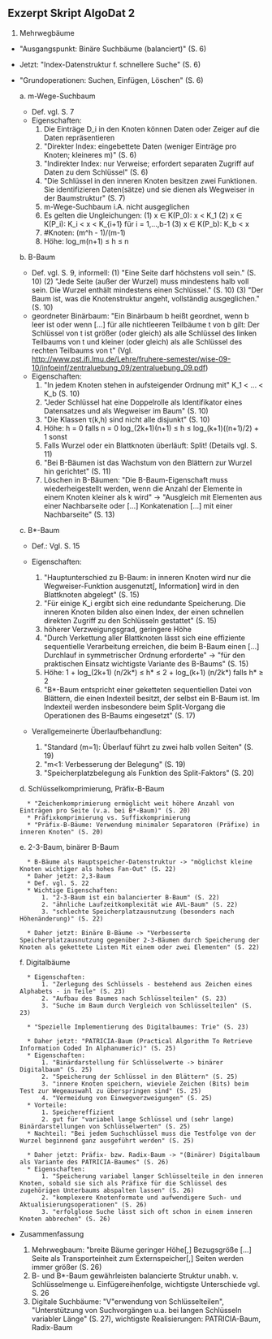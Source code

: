 Exzerpt Skript AlgoDat 2 
------------------------

1. Mehrwegbäume

- "Ausgangspunkt: Binäre Suchbäume (balanciert)" (S. 6)
- Jetzt: "Index-Datenstruktur f. schnellere Suche" (S. 6)
- "Grundoperationen: Suchen, Einfügen, Löschen" (S. 6) 

	a. m-Wege-Suchbaum
	
	* Def. vgl. S. 7
	* Eigenschaften: 
		1. Die Einträge D_i in den Knoten können Daten oder Zeiger auf die Daten repräsentieren
		2. "Direkter Index: eingebettete Daten (weniger Einträge pro Knoten; kleineres m)" (S. 6)
		3. "Indirekter Index: nur Verweise; erfordert separaten Zugriff auf Daten zu dem Schlüssel" (S. 6)  
		4. "Die Schlüssel in den inneren Knoten besitzen zwei Funktionen. Sie identifizieren Daten(sätze) und sie dienen als Wegweiser in der Baumstruktur" (S. 7)
		5. m-Wege-Suchbaum i.A. nicht ausgeglichen 
		6. Es gelten die Ungleichungen: 
			(1) 	x ∈ K(P_0): x < K_1
			(2) 	x ∈ K(P_i): K_i < x < K_{i+1} für i = 1,...,b-1
 			(3)		x ∈ K(P_b): K_b < x
 		7. #Knoten: (m^h - 1)/(m-1)
 		8. Höhe: log_m(n+1) ≤ h ≤ n

	b. B-Baum

	* Def. vgl. S. 9, informell: 
		(1) 	"Eine Seite darf höchstens voll sein." (S. 10)
		(2)		"Jede Seite (außer der Wurzel) muss mindestens halb voll sein. Die Wurzel enthält mindestens einen Schlüssel." (S. 10)
		(3)		"Der Baum ist, was die Knotenstruktur angeht, vollständig ausgeglichen." (S. 10) 
	* geordneter Binärbaum: "Ein Binärbaum b heißt geordnet, wenn b leer ist oder wenn [...] für alle nichtleeren Teilbäume t von b gilt: Der Schlüssel von t ist größer (oder gleich) als alle Schlüssel des linken Teilbaums von t und kleiner (oder gleich) als alle Schlüssel des rechten Teilbaums von t" (Vgl. http://www.pst.ifi.lmu.de/Lehre/fruhere-semester/wise-09-10/infoeinf/zentraluebung_09/zentraluebung_09.pdf)
	* Eigenschaften: 
		1. "In jedem Knoten stehen in aufsteigender Ordnung mit" K_1 < ... < K_b (S. 10)
		2. "Jeder Schlüssel hat eine Doppelrolle als Identifikator eines Datensatzes und als Wegweiser im Baum" (S. 10)
		3. "Die Klassen τ(k,h) sind nicht alle disjunkt" (S. 10)
		4. Höhe: 	h = 0 											falls n = 0
					log_(2k+1)(n+1) ≤ h ≤ log_(k+1)((n+1)/2) + 1 	sonst
		5. Falls Wurzel oder ein Blattknoten überläuft: Split! (Details vgl. S. 11)
		6. "Bei B-Bäumen ist das Wachstum von den Blättern zur Wurzel hin gerichtet" (S. 11)
		7. Löschen in B-Bäumen: "Die B-Baum-Eigenschaft muss wiederheigestellt werden, wenn die Anzahl der Elemente in einem Knoten kleiner als k wird" -> "Ausgleich mit Elementen aus einer Nachbarseite oder [...] Konkatenation [...] mit einer Nachbarseite" (S. 13)

	c. B*-Baum

	* Def.: Vgl. S. 15
	* Eigenschaften: 
		1. "Hauptunterschied zu B-Baum: in inneren Knoten wird nur die Wegweiser-Funktion ausgenutzt[, Information] wird in den Blattknoten abgelegt" (S. 15)
		2. "Für einige K_i ergibt sich eine redundante Speicherung. Die inneren Knoten bilden also einen Index, der einen schnellen direkten Zugriff zu den Schlüsseln gestattet" (S. 15)
		3. höherer Verzweigungsgrad, geringere Höhe 
		4. "Durch Verkettung aller Blattknoten lässt sich eine effiziente sequentielle Verarbeitung erreichen, die beim B-Baum einen [...] Durchlauf in symmetrischer Ordnung erforderte" -> "für den praktischen Einsatz wichtigste Variante des B-Baums" (S. 15)
		5. Höhe: 	1 + log_(2k+1) (n/2k*) ≤ h* ≤ 2 + log_(k+1) (n/2k*)		falls h* ≥ 2
		6. "B*-Baum entspricht einer geketteten sequentiellen Datei von Blättern, die einen Indexteil besitzt, der selbst ein B-Baum ist. Im Indexteil werden insbesondere beim Split-Vorgang die Operationen des B-Baums eingesetzt" (S. 17)

	* Verallgemeinerte Überlaufbehandlung: 
		1. "Standard (m=1): Überlauf führt zu zwei halb vollen Seiten" (S. 19)
		2. "m<1: Verbesserung der Belegung" (S. 19) 
		3. "Speicherplatzbelegung als Funktion des Split-Faktors" (S. 20)


	d. Schlüsselkomprimierung, Präfix-B-Baum

		* "Zeichenkomprimierung ermöglicht weit höhere Anzahl von Einträgen pro Seite (v.a. bei B*-Baum)" (S. 20)
		* Präfixkomprimierung vs. Suffixkomprimierung
		* "Präfix-B-Bäume: Verwendung minimaler Separatoren (Präfixe) in inneren Knoten" (S. 20)

	e. 2-3-Baum, binärer B-Baum

		* B-Bäume als Hauptspeicher-Datenstruktur -> "möglichst kleine Knoten wichtiger als hohes Fan-Out" (S. 22)
		* Daher jetzt: 2,3-Baum
		* Def. vgl. S. 22
		* Wichtige Eigenschaften: 
			1. "2-3-Baum ist ein balancierter B-Baum" (S. 22)
			2. "ähnliche Laufzeitkomplexität wie AVL-Baum" (S. 22)
			3. "schlechte Speicherplatzausnutzung (besonders nach Höhenänderung)" (S. 22)

		* Daher jetzt: Binäre B-Bäume -> "Verbesserte Speicherplatzausnutzung gegenüber 2-3-Bäumen durch Speicherung der Knoten als gekettete Listen Mit einem oder zwei Elementen" (S. 22)
	
	f. Digitalbäume

		* Eigenschaften: 
			1. "Zerlegung des Schlüssels - bestehend aus Zeichen eines Alphabets - in Teile" (S. 23)
			2. "Aufbau des Baumes nach Schlüsselteilen" (S. 23)
			3. "Suche im Baum durch Vergleich von Schlüsselteilen" (S. 23)  
		
		* "Spezielle Implementierung des Digitalbaumes: Trie" (S. 23)
		
		* Daher jetzt: "PATRICIA-Baum (Practical Algorithm To Retrieve Information Coded In Alphanumeric)" (S. 25)
		* Eigenschaften: 
			1. "Binärdarstellung für Schlüsselwerte -> binärer Digitalbaum" (S. 25)
			2. "Speicherung der Schlüssel in den Blättern" (S. 25)
			3. "innere Knoten speichern, wieviele Zeichen (Bits) beim Test zur Wegeauswahl zu überspringen sind" (S. 25)
			4. "Vermeidung von Einwegverzweigungen" (S. 25)
		* Vorteile: 
			1. Speichereffizient
			2. gut für "variabel lange Schlüssel und (sehr lange) Binärdarstellungen von Schlüsselwerten" (S. 25)
		* Nachteil: "Bei jedem Suchschlüssel muss die Testfolge von der Wurzel beginnend ganz ausgeführt werden" (S. 25)

		* Daher jetzt: Präfix- bzw. Radix-Baum -> "(Binärer) Digitalbaum als Variante des PATRICIA-Baumes" (S. 26)
		* Eigenschaften: 
			1. "Speicherung variabel langer Schlüsselteile in den inneren Knoten, sobald sie sich als Präfixe für die Schlüssel des zugehörigen Unterbaums abspalten lassen" (S. 26)
			2. "komplexere Knotenformate und aufwendigere Such- und Aktualisierungsoperationen" (S. 26)
			3. "erfolglose Suche lässt sich oft schon in einem inneren Knoten abbrechen" (S. 26)

- Zusammenfassung
	1. Mehrwegbaum: "breite Bäume geringer Höhe[,] Bezugsgröße [...] Seite als Transporteinheit zum Externspeicher[,] Seiten werden immer größer (S. 26)
	2. B- und B*-Baum gewährleisten balancierte Struktur unabh. v. Schlüsselmenge u. Einfügereihenfolge, wichtigste Unterschiede vgl. S. 26
	3. Digitale Suchbäume: "V"erwendung von Schlüsselteilen", "Unterstützung von Suchvorgängen u.a. bei langen Schlüsseln variabler Länge" (S. 27), wichtigste Realisierungen: PATRICIA-Baum, Radix-Baum 
